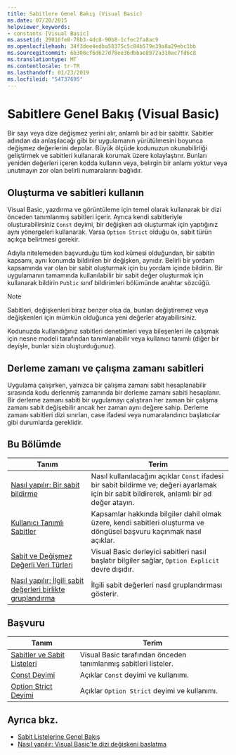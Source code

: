 ```yaml
---
title: Sabitlere Genel Bakış (Visual Basic)
ms.date: 07/20/2015
helpviewer_keywords:
- constants [Visual Basic]
ms.assetid: 29016fe8-78b3-4dc8-90b8-1cfec2fa8ac9
ms.openlocfilehash: 34f3dee4edba58375c5c84b579e39a8a29ebc1bb
ms.sourcegitcommit: 6b308cf6d627d78ee36dbbae8972a310ac7fd6c8
ms.translationtype: MT
ms.contentlocale: tr-TR
ms.lasthandoff: 01/23/2019
ms.locfileid: "54737695"
---
```

# <a name="constants-overview-visual-basic"></a>Sabitlere Genel Bakış (Visual Basic)
Bir sayı veya dize değişmez yerini alır, anlamlı bir ad bir sabittir. Sabitler adından da anlaşılacağı gibi bir uygulamanın yürütülmesini boyunca değişmez değerlerini depolar. Büyük ölçüde kodunuzun okunabilirliği geliştirmek ve sabitleri kullanarak korumak üzere kolaylaştırır. Bunları yeniden değerleri içeren kodda kullanın veya, belirgin bir anlamı yoktur veya unutmayın zor olan belirli numaralarını bağlıdır.  
  
## <a name="how-to-create-and-use-constants"></a>Oluşturma ve sabitleri kullanın  
 Visual Basic, yazdırma ve görüntüleme için temel olarak kullanarak bir dizi önceden tanımlanmış sabitleri içerir. Ayrıca kendi sabitleriyle oluşturabilirsiniz `Const` deyimi, bir değişken adı oluşturmak için yaptığınız aynı yönergeleri kullanarak. Varsa `Option Strict` olduğu `On`, sabit türün açıkça belirtmesi gerekir.  
  
 Adıyla nitelemeden başvurduğu tüm kod kümesi olduğundan, bir sabitin kapsamı, aynı konumda bildirilen bir değişken, aynıdır. Belirli bir yordam kapsamında var olan bir sabit oluşturmak için bu yordam içinde bildirin. Bir uygulamanın tamamında kullanılabilir bir sabit değer oluşturmak için kullanarak bildirin `Public` sınıf bildirimleri bölümünde anahtar sözcüğü.  
  
> [!NOTE]
>  Sabitleri, değişkenleri biraz benzer olsa da, bunları değiştiremez veya değişkenleri için mümkün olduğunca yeni değerler atayabilirsiniz.  
  
 Kodunuzda kullandığınız sabitleri denetimleri veya bileşenleri ile çalışmak için nesne modeli tarafından tanımlanabilir veya kullanıcı tanımlı (diğer bir deyişle, bunlar sizin oluşturduğunuz).  
  
## <a name="compile-time-and-run-time-constants"></a>Derleme zamanı ve çalışma zamanı sabitleri  
 Uygulama çalışırken, yalnızca bir çalışma zamanı sabit hesaplanabilir sırasında kodu derlenmiş zamanında bir derleme zamanı sabiti hesaplanır. Bir derleme zamanı sabiti bir uygulamayı çalıştıran her zaman bir çalışma zamanı sabit değişebilir ancak her zaman aynı değere sahip. Derleme zamanı sabitleri dizi sınırları, case ifadesi veya numaralandırıcı başlatıcılar gibi durumlarda gereklidir.  
  
## <a name="in-this-section"></a>Bu Bölümde  
  
|Tanım|Terim|  
|---|---|  
|[Nasıl yapılır: Bir sabit bildirme](../../../../visual-basic/programming-guide/language-features/constants-enums/how-to-declare-a-constant.md)|Nasıl kullanılacağını açıklar `Const` ifadesi bir sabit bildirme ve; değeri ayarlamak için bir sabit bildirerek, anlamlı bir ad değer atayın.|  
|[Kullanıcı Tanımlı Sabitler](../../../../visual-basic/programming-guide/language-features/constants-enums/user-defined-constants.md)|Kapsamlar hakkında bilgiler dahil olmak üzere, kendi sabitleri oluşturma ve döngüsel başvuru kaçınmak nasıl açıklar.|  
|[Sabit ve Değişmez Değerli Veri Türleri](../../../../visual-basic/programming-guide/language-features/constants-enums/constant-and-literal-data-types.md)|Visual Basic derleyici sabitleri nasıl başlatır bilgiler sağlar, `Option Explicit` devre dışıdır.|  
|[Nasıl yapılır: İlgili sabit değerleri birlikte gruplandırma](../../../../visual-basic/programming-guide/language-features/constants-enums/how-to-group-related-constant-values-together.md)|İlgili sabit değerleri nasıl gruplandırması gösterir.|  
  
## <a name="reference"></a>Başvuru  
  
|Tanım|Terim|  
|---|---|  
|[Sabitler ve Sabit Listeleri](../../../../visual-basic/language-reference/constants-and-enumerations.md)|Visual Basic tarafından önceden tanımlanmış sabitleri listeler.|  
|[Const Deyimi](../../../../visual-basic/language-reference/statements/const-statement.md)|Açıklar `Const` deyimi ve kullanımı.|  
|[Option Strict Deyimi](../../../../visual-basic/language-reference/statements/option-strict-statement.md)|Açıklar `Option Strict` deyimi ve kullanımı.|  
  
## <a name="see-also"></a>Ayrıca bkz.
- [Sabit Listelerine Genel Bakış](../../../../visual-basic/programming-guide/language-features/constants-enums/enumerations-overview.md)
- [Nasıl yapılır: Visual Basic'te dizi değişkeni başlatma](../../../../visual-basic/programming-guide/language-features/arrays/how-to-initialize-an-array-variable.md)
